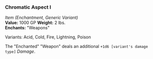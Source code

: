 ### Chromatic Aspect I
*Item (Enchantment, Generic Variant)*  
**Value:** 1000 GP
**Weight:** 2 lbs.  
**Enchants:** "Weapons"  

Variants: Acid, Cold, Fire, Lightning, Poison

The "Enchanted" "Weapon" deals an additional `+1d6 [variant's damage type]` *Damage*.
